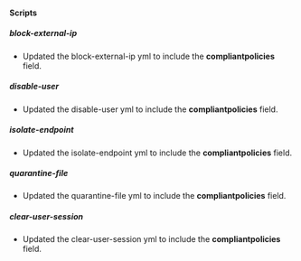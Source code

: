 
#### Scripts

##### block-external-ip

- Updated the block-external-ip yml to include the **compliantpolicies** field.
##### disable-user

- Updated the disable-user yml to include the **compliantpolicies** field.
##### isolate-endpoint

- Updated the isolate-endpoint yml to include the **compliantpolicies** field.
##### quarantine-file

- Updated the quarantine-file yml to include the **compliantpolicies** field.
##### clear-user-session

- Updated the clear-user-session yml to include the **compliantpolicies** field.

